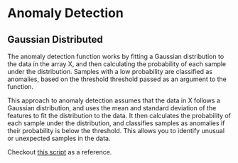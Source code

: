 # Anomaly Detection

## Gaussian Distributed

The anomaly detection function works by fitting a Gaussian distribution to the
data in the array X, and then calculating the probability of each sample under
the distribution.
Samples with a low probability are classified as anomalies, based on the
threshold threshold passed as an argument to the function.

This approach to anomaly detection assumes that the data in X follows a
Gaussian distribution, and uses the mean and standard deviation of the features
to fit the distribution to the data. It then calculates the probability of
each sample under the distribution, and classifies samples as anomalies if
their probability is below the threshold. This allows you to identify unusual
or unexpected samples in the data.

Checkout [this script](./snippets/anomaly_detection.py) as a reference.
